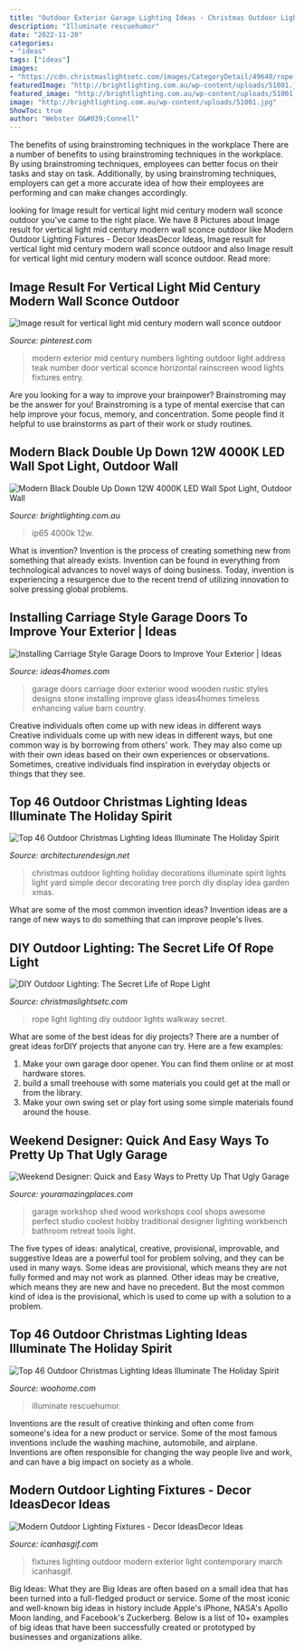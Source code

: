 ```yaml
---
title: "Outdoor Exterior Garage Lighting Ideas - Christmas Outdoor Lighting Holiday Decorations Illuminate Spirit Lights Light Yard Simple Decor Decorating Tree Porch Diy Display Idea Garden Xmas"
description: "Illuminate rescuehumor"
date: "2022-11-20"
categories:
- "ideas"
tags: ["ideas"]
images:
- "https://cdn.christmaslightsetc.com/images/CategoryDetail/49640/rope-light-walkway-lights-9078.jpg"
featuredImage: "http://brightlighting.com.au/wp-content/uploads/51001.jpg"
featured_image: "http://brightlighting.com.au/wp-content/uploads/51001.jpg"
image: "http://brightlighting.com.au/wp-content/uploads/51001.jpg"
ShowToc: true
author: "Webster O&#039;Connell"
---
```



The benefits of using brainstroming techniques in the workplace
There are a number of benefits to using brainstroming techniques in the workplace. By using brainstroming techniques, employees can better focus on their tasks and stay on task. Additionally, by using brainstroming techniques, employers can get a more accurate idea of how their employees are performing and can make changes accordingly.

	

		
looking for Image result for vertical light mid century modern wall sconce outdoor you've came to the right place. We have 8 Pictures about Image result for vertical light mid century modern wall sconce outdoor like Modern Outdoor Lighting Fixtures - Decor IdeasDecor Ideas, Image result for vertical light mid century modern wall sconce outdoor and also Image result for vertical light mid century modern wall sconce outdoor. Read more:
		
    
## Image Result For Vertical Light Mid Century Modern Wall Sconce Outdoor

<img loading=lazy src="https://i.pinimg.com/736x/96/62/80/966280ebef469be2efc1a979c5eeee7c.jpg" onerror="this.onerror=null;this.src='https://tse2.mm.bing.net/th?id=OIP.PivHbGYXwUhI-cGQ--8-AQHaLF&amp;pid=15.1';" alt="Image result for vertical light mid century modern wall sconce outdoor">

_Source: pinterest.com_

>modern exterior mid century numbers lighting outdoor light address teak number door vertical sconce horizontal rainscreen wood lights fixtures entry. 

	

Are you looking for a way to improve your brainpower? Brainstroming may be the answer for you! Brainstroming is a type of mental exercise that can help improve your focus, memory, and concentration. Some people find it helpful to use brainstorms as part of their work or study routines.

    
## Modern Black Double Up Down 12W 4000K LED Wall Spot Light, Outdoor Wall

<img loading=lazy src="http://brightlighting.com.au/wp-content/uploads/51001.jpg" onerror="this.onerror=null;this.src='https://tse3.mm.bing.net/th?id=OIP.3CY6TjYl03XRcJ_A186KsAHaHa&amp;pid=15.1';" alt="Modern Black Double Up Down 12W 4000K LED Wall Spot Light, Outdoor Wall">

_Source: brightlighting.com.au_

>ip65 4000k 12w. 

	

What is invention?
Invention is the process of creating something new from something that already exists. Invention can be found in everything from technological advances to novel ways of doing business. Today, invention is experiencing a resurgence due to the recent trend of utilizing innovation to solve pressing global problems.

    
## Installing Carriage Style Garage Doors To Improve Your Exterior | Ideas

<img loading=lazy src="http://www.ideas4homes.com/wp-content/uploads/2016/01/Fabulous-Wood-Carriage-Style-Garage-Doors-with-Stone-Wall-and-Downlight-on-White-Ceiling.jpg" onerror="this.onerror=null;this.src='https://tse1.mm.bing.net/th?id=OIP.0RutrYdO1PstlStJ564mjQHaEr&amp;pid=15.1';" alt="Installing Carriage Style Garage Doors to Improve Your Exterior | Ideas">

_Source: ideas4homes.com_

>garage doors carriage door exterior wood wooden rustic styles designs stone installing improve glass ideas4homes timeless enhancing value barn country. 

	

Creative individuals often come up with new ideas in different ways
Creative individuals come up with new ideas in different ways, but one common way is by borrowing from others' work. They may also come up with their own ideas based on their own experiences or observations. Sometimes, creative individuals find inspiration in everyday objects or things that they see.

    
## Top 46 Outdoor Christmas Lighting Ideas Illuminate The Holiday Spirit

<img loading=lazy src="http://cdn.architecturendesign.net/wp-content/uploads/2014/11/Outdoor-Christmas-Lighting-Decorations-14.jpg" onerror="this.onerror=null;this.src='https://tse2.mm.bing.net/th?id=OIP.m8LJ5xbYm6QUYCBUj9v2qwHaLG&amp;pid=15.1';" alt="Top 46 Outdoor Christmas Lighting Ideas Illuminate The Holiday Spirit">

_Source: architecturendesign.net_

>christmas outdoor lighting holiday decorations illuminate spirit lights light yard simple decor decorating tree porch diy display idea garden xmas. 

	

What are some of the most common invention ideas?
Invention ideas are a range of new ways to do something that can improve people's lives.

    
## DIY Outdoor Lighting: The Secret Life Of Rope Light

<img loading=lazy src="https://cdn.christmaslightsetc.com/images/CategoryDetail/49640/rope-light-walkway-lights-9078.jpg" onerror="this.onerror=null;this.src='https://tse4.mm.bing.net/th?id=OIP.B2OT8S9dk1wide1Ci0FquAHaJV&amp;pid=15.1';" alt="DIY Outdoor Lighting: The Secret Life of Rope Light">

_Source: christmaslightsetc.com_

>rope light lighting diy outdoor lights walkway secret. 

	

What are some of the best ideas for diy projects?
There are a number of great ideas forDIY projects that anyone can try. Here are a few examples: 
1. Make your own garage door opener. You can find them online or at most hardware stores.
2. build a small treehouse with some materials you could get at the mall or from the library.
3. Make your own swing set or play fort using some simple materials found around the house.

    
## Weekend Designer: Quick And Easy Ways To Pretty Up That Ugly Garage

<img loading=lazy src="http://www.youramazingplaces.com/wp-content/uploads/2015/02/traditional-garage-and-shed2.jpg" onerror="this.onerror=null;this.src='https://tse4.mm.bing.net/th?id=OIP.dNIwo1nPuvuXlqOxI0VxGwHaE8&amp;pid=15.1';" alt="Weekend Designer: Quick and Easy Ways to Pretty Up That Ugly Garage">

_Source: youramazingplaces.com_

>garage workshop shed wood workshops cool shops awesome perfect studio coolest hobby traditional designer lighting workbench bathroom retreat tools light. 

	

The five types of ideas: analytical, creative, provisional, improvable, and suggestive
Ideas are a powerful tool for problem solving, and they can be used in many ways. Some ideas are provisional, which means they are not fully formed and may not work as planned. Other ideas may be creative, which means they are new and have no precedent. But the most common kind of idea is the provisional, which is used to come up with a solution to a problem.

    
## Top 46 Outdoor Christmas Lighting Ideas Illuminate The Holiday Spirit

<img loading=lazy src="https://www.woohome.com/wp-content/uploads/2014/11/Outdoor-Christmas-Lighting-Decorations-11.jpg" onerror="this.onerror=null;this.src='https://tse3.mm.bing.net/th?id=OIP.40ZM3iE36aWCpFax8LyF6QHaJS&amp;pid=15.1';" alt="Top 46 Outdoor Christmas Lighting Ideas Illuminate The Holiday Spirit">

_Source: woohome.com_

>illuminate rescuehumor. 

	

Inventions are the result of creative thinking and often come from someone's idea for a new product or service. Some of the most famous inventions include the washing machine, automobile, and airplane. Inventions are often responsible for changing the way people live and work, and can have a big impact on society as a whole.

    
## Modern Outdoor Lighting Fixtures - Decor IdeasDecor Ideas

<img loading=lazy src="https://www.icanhasgif.com/wp-content/uploads/2015/02/Modern-Outdoor-Lighting-Fixtures.jpg" onerror="this.onerror=null;this.src='https://tse4.mm.bing.net/th?id=OIP.Xdr16h7d-Myh70KFD5PtJAHaJ4&amp;pid=15.1';" alt="Modern Outdoor Lighting Fixtures - Decor IdeasDecor Ideas">

_Source: icanhasgif.com_

>fixtures lighting outdoor modern exterior light contemporary march icanhasgif. 

	

Big Ideas: What they are
Big Ideas are often based on a small idea that has been turned into a full-fledged product or service. Some of the most iconic and well-known big ideas in history include Apple's iPhone, NASA's Apollo Moon landing, and Facebook's Zuckerberg. 
Below is a list of 10+ examples of big ideas that have been successfully created or prototyped by businesses and organizations alike.

